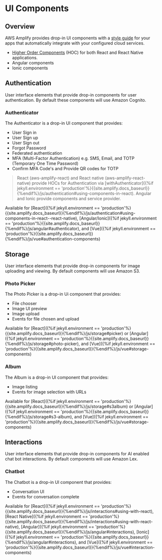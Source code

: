 ---
---

# UI Components

## Overview

AWS Amplify provides drop-in UI components with a [style guide](https://aws-amplify.github.io/media/ui_library) for your apps that automatically integrate with your configured cloud services.
* [Higher Order Components](https://reactjs.org/docs/higher*order-components.html) (HOC) for both React and React Native applications.
* Angular components
* Ionic components

## Authentication

User interface elements that provide drop-in components for user authentication. By default these components will use Amazon Cognito.

### Authenticator

The Authenticator is a drop-in UI component that provides:

* User Sign in
* User Sign up
* User Sign out
* Forgot Password
* Federated authentication
* MFA (Multi-Factor Authentication) e.g. SMS, Email, and TOTP (Temporary One Time Password)
* Confirm MFA Code's and Provide QR codes for TOTP

> React (aws-amplify-react) and React native (aws-amplify-react-native) provide HOCs for Authentication via [withAuthenticator]({%if jekyll.environment == 'production'%}{{site.amplify.docs_baseurl}}{%endif%}/js/authentication#using-components-in-react). Angular and Ionic provide components and service provider.

Available for [React]({%if jekyll.environment == 'production'%}{{site.amplify.docs_baseurl}}{%endif%}/js/authentication#using-components-in-react--react-native), [Angular/Ionic]({%if jekyll.environment == 'production'%}{{site.amplify.docs_baseurl}}{%endif%}/js/angular#authenticator), and [Vue]({%if jekyll.environment == 'production'%}{{site.amplify.docs_baseurl}}{%endif%}/js/vue#authentication-components)

## Storage

User interface elements that provide drop-in components for image uploading and viewing. By default components will use Amazon S3.

### Photo Picker

The Photo Picker is a drop-in Ui component that provides:

* File chooser
* Image UI preview
* Image upload
* Events for file chosen and upload

Available for [React]({%if jekyll.environment == 'production'%}{{site.amplify.docs_baseurl}}{%endif%}/js/storage#picker) or [Angular]({%if jekyll.environment == 'production'%}{{site.amplify.docs_baseurl}}{%endif%}/js/storage#photo-picker), and [Vue]({%if jekyll.environment == 'production'%}{{site.amplify.docs_baseurl}}{%endif%}/js/vue#storage-components)

### Album

The Album is a drop-in UI component that provides:

* Image listing
* Events for image selection with URLs

Available for [React]({%if jekyll.environment == 'production'%}{{site.amplify.docs_baseurl}}{%endif%}/js/storage#s3album) or [Angular]({%if jekyll.environment == 'production'%}{{site.amplify.docs_baseurl}}{%endif%}/js/storage#s3-album), and [Vue]({%if jekyll.environment == 'production'%}{{site.amplify.docs_baseurl}}{%endif%}/js/vue#storage-components)

## Interactions

User interface elements that provide drop-in components for AI enabled chat bot interactions. By default components will use Amazon Lex.

### Chatbot

The Chatbot is a drop-in UI component that provides:

* Conversation UI
* Events for conversation complete

Available for [React]({%if jekyll.environment == 'production'%}{{site.amplify.docs_baseurl}}{%endif%}/js/interactions#using-with-react), [React Native]({%if jekyll.environment == 'production'%}{{site.amplify.docs_baseurl}}{%endif%}/js/interactions#using-with-react-native), [Angular]({%if jekyll.environment == 'production'%}{{site.amplify.docs_baseurl}}{%endif%}/js/angular#interactions), [Ionic]({%if jekyll.environment == 'production'%}{{site.amplify.docs_baseurl}}{%endif%}/js/angular#interactions), and [Vue]({%if jekyll.environment == 'production'%}{{site.amplify.docs_baseurl}}{%endif%}/js/vue#interaction-components)

